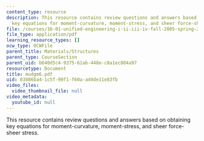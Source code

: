 ```yaml
---
content_type: resource
description: This resource contains review questions and answers based on obtaining
  key equations for moment-curvature, moment-stress, and sheer force-sheer stress.
file: /courses/16-01-unified-engineering-i-ii-iii-iv-fall-2005-spring-2006/03886ba41c5f90f1f60aad4de11e83fb_mudgm6.pdf
file_type: application/pdf
learning_resource_types: []
ocw_type: OCWFile
parent_title: Materials/Structures
parent_type: CourseSection
parent_uid: b640d5c4-9375-61ab-448e-c8a1ec804a97
resourcetype: Document
title: mudgm6.pdf
uid: 03886ba4-1c5f-90f1-f60a-ad4de11e83fb
video_files:
  video_thumbnail_file: null
video_metadata:
  youtube_id: null
---
```

This resource contains review questions and answers based on obtaining key equations for moment-curvature, moment-stress, and sheer force-sheer stress.